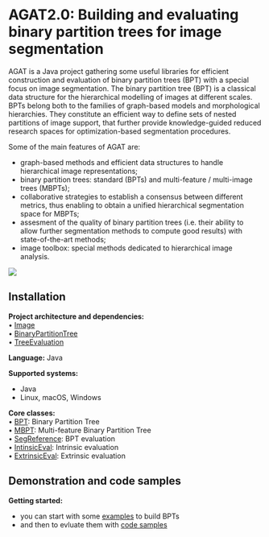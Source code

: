 # AGAT2.0: Building and evaluating binary partition trees for image segmentation

AGAT is a Java project gathering some useful libraries for efficient construction and evaluation of binary partition trees (BPT) with a special focus on image segmentation. The binary partition tree (BPT) is a classical data structure for the hierarchical modelling of images at different scales. BPTs belong both to the families of graph-based models and morphological hierarchies. They constitute an efficient way to define sets of nested partitions of image support, that further provide knowledge-guided reduced research spaces for optimization-based segmentation procedures. 

Some of the main features of AGAT are:
- graph-based methods and efficient data structures to handle hierarchical image representations;
- binary partition trees: standard (BPTs) and multi-feature / multi-image trees (MBPTs);
- collaborative strategies to establish a consensus between different metrics, thus enabling to obtain a unified hierarchical segmentation space for MBPTs;
- assesment of the quality of binary partition trees (i.e. their ability to allow further segmentation methods to compute good results) with state-of-the-art methods;
- image toolbox: special methods dedicated to hierarchical image analysis. 

![](https://github.com/yonmi/BinaryPartitionTree/blob/master/fig1.png)

## Installation

<b>Project architecture and dependencies:</b> </br>
&bull; [Image](https://github.com/yonmi/Image) </br>
&bull; [BinaryPartitionTree](https://github.com/yonmi/BinaryPartitionTree) </br>
&bull; [TreeEvaluation](https://github.com/yonmi/TreeEvaluation) </br>

<b>Language:</b> Java </br>

<b>Supported systems: </b> </br>
 - Java
 - Linux, macOS, Windows

<b>Core classes:</b> </br>
&bull; [BPT](https://github.com/yonmi/BinaryPartitionTree/blob/master/src/standard/sequential/BPT.java):</b> Binary Partition Tree </br>
&bull; [MBPT](https://github.com/yonmi/BinaryPartitionTree/blob/master/src/multi/sequential/MBPT.java):</b> Multi-feature Binary Partition Tree </br>
&bull; [SegReference](https://github.com/yonmi/TreeEvaluation/blob/master/src/evaluation/datastructure/SegReference.java):</b> BPT evaluation </br>
&bull; [IntinsicEval](https://github.com/yonmi/TreeEvaluation/blob/master/src/evaluation/IntrinsicEval.java):</b> Intrinsic evaluation </br>
&bull; [ExtrinsicEval](https://github.com/yonmi/TreeEvaluation/blob/master/src/evaluation/ExtrinsicEval.java):</b> Extrinsic evaluation </br>

## Demonstration and code samples
<b>Getting started:</b> 
- you can start with some [examples](https://github.com/yonmi/BinaryPartitionTree/tree/master/src/examples) to build BPTs
- and then to evluate them with [code samples](https://github.com/yonmi/TreeEvaluation/tree/master/src/experiences/)


